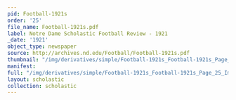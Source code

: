 ```yaml
---
pid: Football-1921s
order: '25'
file_name: Football-1921s.pdf
label: Notre Dame Scholastic Football Review - 1921
_date: '1921'
object_type: newspaper
source: http://archives.nd.edu/Football/Football-1921s.pdf
thumbnail: "/img/derivatives/simple/Football-1921s_Football-1921s_Page_25_Image_0001/thumbnail.jpg"
manifest:
full: "/img/derivatives/simple/Football-1921s_Football-1921s_Page_25_Image_0001/fullwidth.jpg"
layout: scholastic
collection: scholastic
---
```

